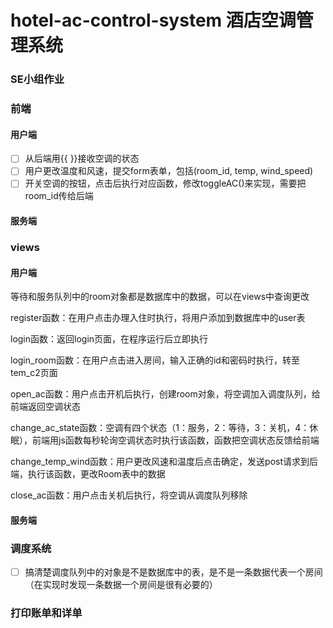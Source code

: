 # hotel-ac-control-system 酒店空调管理系统
### SE小组作业

### 前端
#### 用户端


- [ ] 从后端用{{ }}接收空调的状态
- [ ] 用户更改温度和风速，提交form表单，包括(room_id, temp, wind_speed)
- [ ] 开关空调的按钮，点击后执行对应函数，修改toggleAC()来实现，需要把room_id传给后端

#### 服务端

### views
#### 用户端

等待和服务队列中的room对象都是数据库中的数据，可以在views中查询更改

register函数：在用户点击办理入住时执行，将用户添加到数据库中的user表

login函数：返回login页面，在程序运行后立即执行

login_room函数：在用户点击进入房间，输入正确的id和密码时执行，转至tem_c2页面

open_ac函数：用户点击开机后执行，创建room对象，将空调加入调度队列，给前端返回空调状态

change_ac_state函数：空调有四个状态（1：服务，2：等待，3：关机，4：休眠），前端用js函数每秒轮询空调状态时执行该函数，函数把空调状态反馈给前端

change_temp_wind函数：用户更改风速和温度后点击确定，发送post请求到后端，执行该函数，更改Room表中的数据

close_ac函数：用户点击关机后执行，将空调从调度队列移除


#### 服务端


### 调度系统

- [ ] 搞清楚调度队列中的对象是不是数据库中的表，是不是一条数据代表一个房间（在实现时发现一条数据一个房间是很有必要的）

### 打印账单和详单
